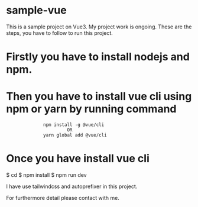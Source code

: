 # sample-vue
This is a sample project on Vue3. My project work is ongoing.
These are the steps, you have to follow to run this project.


# Firstly you have to install nodejs and npm.
# Then you have to install vue cli using npm or yarn by running command
                  npm install -g @vue/cli
                           OR
                  yarn global add @vue/cli
# Once you have install vue cli

$ cd <This Project>
$ npm install
$ npm run dev

I have use tailwindcss and autoprefixer in this project.

For furthermore detail please contact with me.

